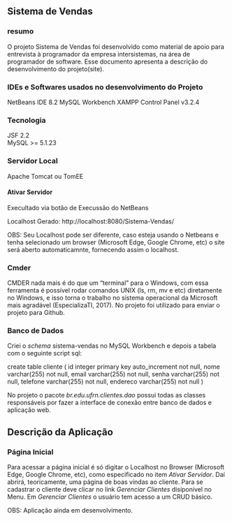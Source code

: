 ## Sistema de Vendas

### resumo

O projeto Sistema de Vendas foi desenvolvido como material de apoio para entrevista à programador 
da empresa intersistemas, na área de programador de software. Esse 
documento apresenta a descrição do desenvolvimento do projeto(site).

### IDEs e Softwares usados no desenvolvimento do Projeto

NetBeans IDE 8.2
MySQL Workbench
XAMPP Control Panel v3.2.4


### Tecnologia

JSF 2.2 <br>
MySQL >= 5.1.23 <br>

### Servidor Local

Apache Tomcat ou TomEE

#### Ativar Servidor

Execultado via botão de Execussão do NetBeans

Localhost Gerado: http://localhost:8080/Sistema-Vendas/

OBS: Seu Localhost pode ser diferente, caso esteja usando o Netbeans e tenha selecionado um browser (Microsoft Edge, Google Chrome, etc) o site será aberto automaticamnte, fornecendo assim o localhost.

### Cmder

CMDER nada mais é do que um “terminal” para o Windows, com essa ferramenta é possível rodar comandos UNIX (ls, rm, mv e etc) diretamente no Windows, e isso torna o trabalho no sistema operacional da Microsoft mais agradável (EspecializaTI, 2017).
No projeto foi utilizado para enviar o projeto para Github.

### Banco de Dados

Criei o *schema* sistema-vendas no MySQL Workbench e depois a tabela com o seguinte script sql:

create table cliente (
    id integer primary key auto_increment not null,
    nome varchar(255) not null,
    email varchar(255) not null,
    senha varchar(255) not null,
    telefone varchar(255) not null,
    endereco varchar(255) not null
)

No projeto o pacote *br.edu.ufrn.clientes.dao* possui todas as classes responsáveis por fazer a interface de conexão entre banco de dados e aplicação web.

## Descrição da Aplicação

### Página Inicial

Para acessar a página inicial é só digitar o Localhost no Browser (Microsoft Edge, Google Chrome, etc), como especificado no
item *Ativar Servidor*. Daí abrirá, teoricamente, uma página de boas vindas ao cliente. Para se cadastrar o cliente deve clicar no link *Gerenciar Clientes* disíponível no Menu. 
Em *Gerenciar Clientes* o usuário tem acesso a um CRUD básico.

OBS: Aplicação ainda em desenvolvimento.